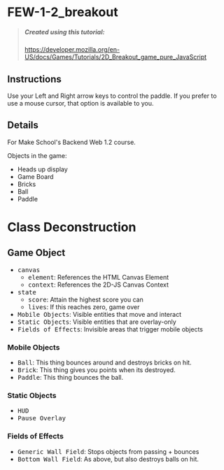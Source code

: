 # FEW-1-2_breakout
> ##### Created using this tutorial:
> https://developer.mozilla.org/en-US/docs/Games/Tutorials/2D_Breakout_game_pure_JavaScript

## Instructions
Use your Left and Right arrow keys to control the paddle.
If you prefer to use a mouse cursor, that option is available to you.

## Details
For Make School's Backend Web 1.2 course.

Objects in the game:
- Heads up display
- Game Board
- Bricks
- Ball
- Paddle

# Class Deconstruction
## Game Object
- <kbd>canvas</kbd>
	- <kbd>element</kbd>: References the HTML Canvas Element
	- <kbd>context</kbd>: References the 2D-JS Canvas Context
- <kbd>state</kbd>
	- <kbd>score</kbd>: Attain the highest score you can
	- <kbd>lives</kbd>: If this reaches zero, game over
- <kbd>Mobile Objects</kbd>: Visible entities that move and interact
- <kbd>Static Objects</kbd>: Visible entities that are overlay-only
- <kbd>Fields of Effects</kbd>: Invisible areas that trigger mobile objects

### Mobile Objects
- <kbd>Ball</kbd>: This thing bounces around and destroys bricks on hit.
- <kbd>Brick</kbd>: This thing gives you points when its destroyed.
- <kbd>Paddle</kbd>: This thing bounces the ball.

### Static Objects
- <kbd>HUD</kbd>
- <kbd>Pause Overlay</kbd>

### Fields of Effects
- <kbd>Generic Wall Field</kbd>: Stops objects from passing + bounces
- <kbd>Bottom Wall Field</kbd>: As above, but also destroys balls on hit.
